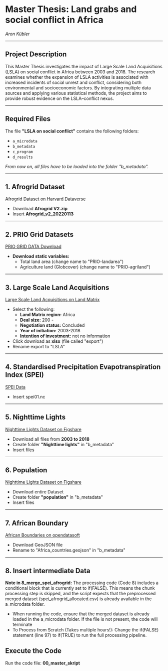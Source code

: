 # Master Thesis: Land grabs and social conflict in Africa  
*Aron Kübler*

---

## Project Description

This Master Thesis investigates the impact of Large Scale Land Acquisitions (LSLA) on social conflict in Africa between 2003 and 2018. The research examines whether the expansion of LSLA activities is associated with increased incidents of social unrest and conflict, considering both environmental and socioeconomic factors. By integrating multiple data sources and applying various statistical methods, the project aims to provide robust evidence on the LSLA–conflict nexus.

---

## Required Files

The file **"LSLA on social conflict"** contains the following folders:
- `a_microdata`
- `b_metadata`
- `c_program`
- `d_results`

*From now on, all files have to be loaded into the folder "b_metadata".*

---

## 1. Afrogrid Dataset

[Afrogrid Dataset on Harvard Dataverse](https://dataverse.harvard.edu/dataset.xhtml?persistentId=doi:10.7910/DVN/LDI5TK)
- Download **Afrogrid V2.zip**
- Insert **Afrogrid_v2_20220113**

---

## 2. PRIO Grid Datasets

[PRIO GRID DATA Download](https://grid.prio.org/#/download)
- **Download static variables:**
  - Total land area (change name to "PRIO-landarea")
  - Agriculture land (Globcover) (change name to "PRIO-agriland")

---

## 3. Large Scale Land Acquisitions

[Large Scale Land Acquisitions on Land Matrix](https://landmatrix.org/map/)
- Select the following:
  - **Land Matrix region:** Africa
  - **Deal size:** 200 -
  - **Negotiation status:** Concluded
  - **Year of initiation:** 2003-2018
  - **Intention of investment:** not no information
- Click download as **xlsx** (file called "export")
- Rename export to "LSLA"

---

## 4. Standardised Precipitation Evapotranspiration Index (SPEI)

[SPEI Data](https://digital.csic.es/bitstream/10261/364137/1/spei01.nc)
- Insert spei01.nc
---



## 5. Nighttime Lights

[Nighttime Lights Dataset on Figshare](https://figshare.com/articles/dataset/Harmonization_of_DMSP_and_VIIRS_nighttime_light_data_from_1992-2018_at_the_global_scale/9828827/5)
- Download all files from **2003 to 2018**
- Create folder **"Nighttime lights"** in "b_metadata"
- Insert files

---

## 6. Population

[Nighttime Lights Dataset on Figshare](https://hub.worldpop.org/geodata/summary?id=139)
- Download entire Dataset
- Create folder **"population"** in "b_metadata"
- Insert files
  
---

 ## 7. African Boundary

[African Boundaries on opendatasoft](https://public.opendatasoft.com/explore/dataset/world-administrative-boundaries/export/?location=2,14.26438,51.32813&basemap=jawg.light)
- Download GeoJSON file
- Rename to "Africa_countries.geojson" in "b_metadata"

---

 ## 8. Insert intermediate Data
**Note in 8_merge_spei_afrogrid:**
The processing code (Code 8) includes a conditional block that is currently set to if(FALSE). This means the chunk processing step is skipped, and the script expects that the preprocessed merged dataset (spei_afrogrid_allocated.csv) is already available in the a_microdata folder.
- When running the code, ensure that the merged dataset is already loaded in the a_microdata folder. If the file is not present, the code will terminate
- To Process from Scratch (Takes multiple hours!): Change the if(FALSE) statement (line 97)  to if(TRUE) to run the full processing pipeline.

## Execute the Code

Run the code file: **00_master_skript**
